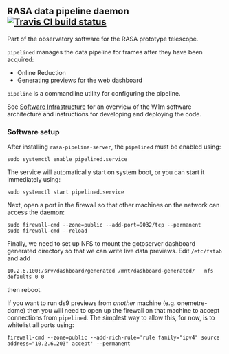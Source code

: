 ## RASA data pipeline daemon [![Travis CI build status](https://travis-ci.org/warwick-one-metre/rasa-pipelined.svg?branch=master)](https://travis-ci.org/warwick-one-metre/rasa-pipelined)

Part of the observatory software for the RASA prototype telescope.

`pipelined` manages the data pipeline for frames after they have been acquired:

* Online Reduction
* Generating previews for the web dashboard

`pipeline` is a commandline utility for configuring the pipeline.

See [Software Infrastructure](https://github.com/warwick-one-metre/docs/wiki/Software-Infrastructure) for an overview of the W1m software architecture and instructions for developing and deploying the code.

### Software setup

After installing `rasa-pipeline-server`, the `pipelined` must be enabled using:
```
sudo systemctl enable pipelined.service
```

The service will automatically start on system boot, or you can start it immediately using:
```
sudo systemctl start pipelined.service
```

Next, open a port in the firewall so that other machines on the network can access the daemon:
```
sudo firewall-cmd --zone=public --add-port=9032/tcp --permanent
sudo firewall-cmd --reload
```

Finally, we need to set up NFS to mount the gotoserver dashboard generated directory so that we can write live data previews.
Edit `/etc/fstab` and add
```
10.2.6.100:/srv/dashboard/generated /mnt/dashboard-generated/   nfs defaults 0 0
```
then reboot.

If you want to run ds9 previews from *another* machine (e.g. onemetre-dome) then you will need to open up the firewall on that machine to accept connections from `pipelined`.  The simplest way to allow this, for now, is to whitelist all ports using:
```
firewall-cmd --zone=public --add-rich-rule='rule family="ipv4" source address="10.2.6.203" accept' --permanent
```
